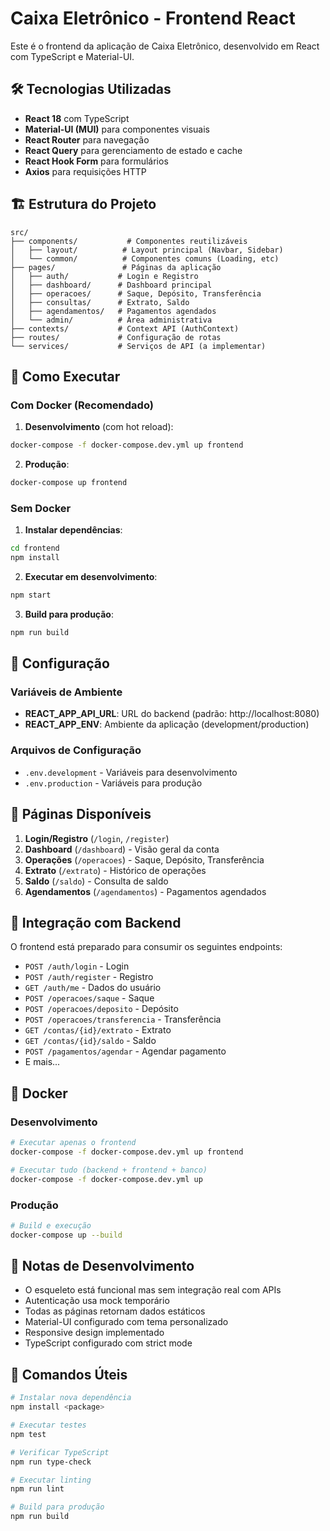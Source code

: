 # Caixa Eletrônico - Frontend React

Este é o frontend da aplicação de Caixa Eletrônico, desenvolvido em React com TypeScript e Material-UI.

## 🛠️ Tecnologias Utilizadas

- **React 18** com TypeScript
- **Material-UI (MUI)** para componentes visuais
- **React Router** para navegação
- **React Query** para gerenciamento de estado e cache
- **React Hook Form** para formulários
- **Axios** para requisições HTTP

## 🏗️ Estrutura do Projeto

```
src/
├── components/           # Componentes reutilizáveis
│   ├── layout/          # Layout principal (Navbar, Sidebar)
│   └── common/          # Componentes comuns (Loading, etc)
├── pages/               # Páginas da aplicação
│   ├── auth/           # Login e Registro
│   ├── dashboard/      # Dashboard principal
│   ├── operacoes/      # Saque, Depósito, Transferência
│   ├── consultas/      # Extrato, Saldo
│   ├── agendamentos/   # Pagamentos agendados
│   └── admin/          # Área administrativa
├── contexts/           # Context API (AuthContext)
├── routes/             # Configuração de rotas
└── services/           # Serviços de API (a implementar)
```

## 🚀 Como Executar

### Com Docker (Recomendado)

1. **Desenvolvimento** (com hot reload):
```bash
docker-compose -f docker-compose.dev.yml up frontend
```

2. **Produção**:
```bash
docker-compose up frontend
```

### Sem Docker

1. **Instalar dependências**:
```bash
cd frontend
npm install
```

2. **Executar em desenvolvimento**:
```bash
npm start
```

3. **Build para produção**:
```bash
npm run build
```

## 🔧 Configuração

### Variáveis de Ambiente

- **REACT_APP_API_URL**: URL do backend (padrão: http://localhost:8080)
- **REACT_APP_ENV**: Ambiente da aplicação (development/production)

### Arquivos de Configuração

- `.env.development` - Variáveis para desenvolvimento
- `.env.production` - Variáveis para produção

## 🎯 Páginas Disponíveis

1. **Login/Registro** (`/login`, `/register`)
2. **Dashboard** (`/dashboard`) - Visão geral da conta
3. **Operações** (`/operacoes`) - Saque, Depósito, Transferência
4. **Extrato** (`/extrato`) - Histórico de operações
5. **Saldo** (`/saldo`) - Consulta de saldo
6. **Agendamentos** (`/agendamentos`) - Pagamentos agendados

## 🔗 Integração com Backend

O frontend está preparado para consumir os seguintes endpoints:

- `POST /auth/login` - Login
- `POST /auth/register` - Registro
- `GET /auth/me` - Dados do usuário
- `POST /operacoes/saque` - Saque
- `POST /operacoes/deposito` - Depósito
- `POST /operacoes/transferencia` - Transferência
- `GET /contas/{id}/extrato` - Extrato
- `GET /contas/{id}/saldo` - Saldo
- `POST /pagamentos/agendar` - Agendar pagamento
- E mais...

## 🐳 Docker

### Desenvolvimento
```bash
# Executar apenas o frontend
docker-compose -f docker-compose.dev.yml up frontend

# Executar tudo (backend + frontend + banco)
docker-compose -f docker-compose.dev.yml up
```

### Produção
```bash
# Build e execução
docker-compose up --build
```

## 📝 Notas de Desenvolvimento

- O esqueleto está funcional mas sem integração real com APIs
- Autenticação usa mock temporário
- Todas as páginas retornam dados estáticos
- Material-UI configurado com tema personalizado
- Responsive design implementado
- TypeScript configurado com strict mode

## 🔧 Comandos Úteis

```bash
# Instalar nova dependência
npm install <package>

# Executar testes
npm test

# Verificar TypeScript
npm run type-check

# Executar linting
npm run lint

# Build para produção
npm run build
```
